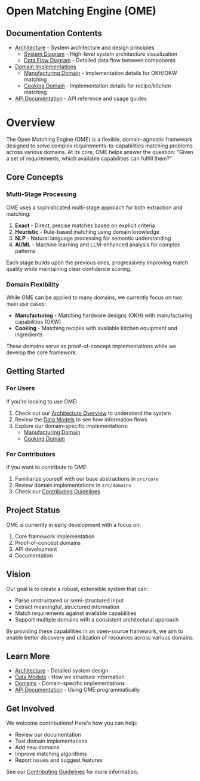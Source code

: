 # Open Matching Engine (OME)

## Documentation Contents

* [Architecture](architecture.md) - System architecture and design principles
    * [System Diagram](system-diagram.mermaid) - High-level system architecture visualization
    * [Data Flow Diagram](data-flow-diagram.mermaid) - Detailed data flow between components
* [Domain Implementations](domains/)
    * [Manufacturing Domain](domains/manufacturing.md) - Implementation details for OKH/OKW matching
    * [Cooking Domain](domains/cooking.md) - Implementation details for recipe/kitchen matching
* [API Documentation](api/) - API reference and usage guides

# Overview

The Open Matching Engine (OME) is a flexible, domain-agnostic framework designed to solve complex requirements-to-capabilities matching problems across various domains. At its core, OME helps answer the question: "Given a set of requirements, which available capabilities can fulfill them?"

## Core Concepts

### Multi-Stage Processing

OME uses a sophisticated multi-stage approach for both extraction and matching:

1. **Exact** - Direct, precise matches based on explicit criteria
2. **Heuristic** - Rule-based matching using domain knowledge
3. **NLP** - Natural language processing for semantic understanding
4. **AI/ML** - Machine learning and LLM-enhanced analysis for complex patterns

Each stage builds upon the previous ones, progressively improving match quality while maintaining clear confidence scoring.

### Domain Flexibility

While OME can be applied to many domains, we currently focus on two main use cases:

- **Manufacturing** - Matching hardware designs (OKH) with manufacturing capabilities (OKW)
- **Cooking** - Matching recipes with available kitchen equipment and ingredients

These domains serve as proof-of-concept implementations while we develop the core framework.

## Getting Started

### For Users

If you're looking to use OME:

1. Check out our [Architecture Overview](architecture.md) to understand the system
2. Review the [Data Models](data_models.md) to see how information flows
3. Explore our domain-specific implementations:
   - [Manufacturing Domain](domains/manufacturing.md)
   - [Cooking Domain](domains/cooking.md)

### For Contributors

If you want to contribute to OME:

1. Familiarize yourself with our base abstractions in `src/core`
2. Review domain implementations in `src/domains`
3. Check our [Contributing Guidelines](CONTRIBUTING.md)

## Project Status

OME is currently in early development with a focus on:

1. Core framework implementation
2. Proof-of-concept domains
3. API development
4. Documentation

## Vision

Our goal is to create a robust, extensible system that can:

- Parse unstructured or semi-structured input
- Extract meaningful, structured information
- Match requirements against available capabilities
- Support multiple domains with a consistent architectural approach

By providing these capabilities in an open-source framework, we aim to enable better discovery and utilization of resources across various domains.

## Learn More

- [Architecture](architecture.md) - Detailed system design
- [Data Models](data_models.md) - How we structure information
- [Domains](domains/) - Domain-specific implementations
- [API Documentation](api/) - Using OME programmatically

## Get Involved

We welcome contributions! Here's how you can help:

- Review our documentation
- Test domain implementations
- Add new domains
- Improve matching algorithms
- Report issues and suggest features

See our [Contributing Guidelines](CONTRIBUTING.md) for more information.